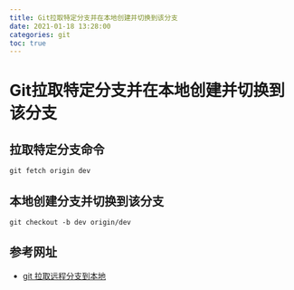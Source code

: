 ```yaml
---
title: Git拉取特定分支并在本地创建并切换到该分支
date: 2021-01-18 13:28:00
categories: git
toc: true
---
```


# Git拉取特定分支并在本地创建并切换到该分支

## 拉取特定分支命令

``` shell
git fetch origin dev
```

## 本地创建分支并切换到该分支

``` shell
git checkout -b dev origin/dev
```

## 参考网址

* [git 拉取远程分支到本地](https://blog.csdn.net/carfge/article/details/79691360)